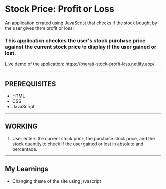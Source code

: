 # Stock Price: Profit or Loss
An application created using JavaScript that checks if the stock bought by the user gives them profit or loss!

### This application checkes the user's stock purchase price against the current stock price to display if the user gained or lost.
Live demo of the application: https://bharati-stock-profit-loss.netlify.app/
<hr />

## PREREQUISITES
* HTML
* CSS
* JavaScript

<hr />

## WORKING
1. User enters the current stock price, the purchase stock price, and the stock quantity to check if the user gained or lost in absolute and percentage.

<hr />

## My Learnings
- Changing theme of the site using javascript

